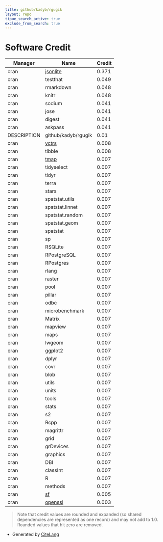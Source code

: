 ```yaml
---
title: github/kadyb/rgugik
layout: repo
tipue_search_active: true
exclude_from_search: true
---
```

# Software Credit

|Manager|Name|Credit|
|-------|----|------|
|cran|[jsonlite](https://arxiv.org/abs/1403.2805 (paper))|0.371|
|cran|testthat|0.049|
|cran|rmarkdown|0.048|
|cran|knitr|0.048|
|cran|sodium|0.041|
|cran|jose|0.041|
|cran|digest|0.041|
|cran|askpass|0.041|
|DESCRIPTION|github/kadyb/rgugik|0.01|
|cran|[vctrs](https://vctrs.r-lib.org/)|0.008|
|cran|tibble|0.008|
|cran|[tmap](https://github.com/mtennekes/tmap)|0.007|
|cran|tidyselect|0.007|
|cran|tidyr|0.007|
|cran|terra|0.007|
|cran|stars|0.007|
|cran|spatstat.utils|0.007|
|cran|spatstat.linnet|0.007|
|cran|spatstat.random|0.007|
|cran|spatstat.geom|0.007|
|cran|spatstat|0.007|
|cran|sp|0.007|
|cran|RSQLite|0.007|
|cran|RPostgreSQL|0.007|
|cran|RPostgres|0.007|
|cran|rlang|0.007|
|cran|raster|0.007|
|cran|pool|0.007|
|cran|pillar|0.007|
|cran|odbc|0.007|
|cran|microbenchmark|0.007|
|cran|Matrix|0.007|
|cran|mapview|0.007|
|cran|maps|0.007|
|cran|lwgeom|0.007|
|cran|ggplot2|0.007|
|cran|dplyr|0.007|
|cran|covr|0.007|
|cran|blob|0.007|
|cran|utils|0.007|
|cran|units|0.007|
|cran|tools|0.007|
|cran|stats|0.007|
|cran|s2|0.007|
|cran|Rcpp|0.007|
|cran|magrittr|0.007|
|cran|grid|0.007|
|cran|grDevices|0.007|
|cran|graphics|0.007|
|cran|DBI|0.007|
|cran|classInt|0.007|
|cran|R|0.007|
|cran|methods|0.007|
|cran|[sf](https://r-spatial.github.io/sf/)|0.005|
|cran|[openssl](https://github.com/jeroen/openssl)|0.003|


> Note that credit values are rounded and expanded (so shared dependencies are represented as one record) and may not add to 1.0. Rounded values that hit zero are removed.


- Generated by [CiteLang](https://github.com/vsoch/citelang)
